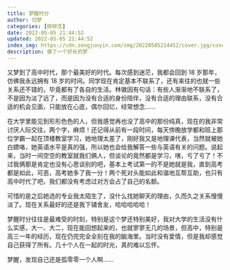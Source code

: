 ```yaml
---
title: 梦醒时分
author: 归梦
categories: [碎碎念]
date: 2022-05-05 21:44:52
updated: 2022-05-05 21:44:52
index_img: https://cdn.zengjunyin.com/img/20220505214452/cover.jpg/cover
description: 做了一个好长的梦
---
```


又梦到了高中时代，那个最美好的时代。每次感到迷茫，我都会回到 18 岁那年，仿佛我永远拥有 18 岁的时间。同学现在肯定基本不联系了，还有来往的也就一些关系还不错的，毕竟都有了各自的生活。林徽因有句话：有些人渐渐地不联系了，不是因为淡了远了，而是因为没有合适的身份陪伴，没有合适的理由联系，没有合适的机会见面，只能放在心底，偶尔回忆，经常想念……

在大学里能见到形形色色的人，但我感觉再也没了高中的那份纯真，现在的我非常讨厌人际交往，两个字，麻烦！还记得从前有一段时间，每天傍晚放学都和班上那位学霸一起在顶楼教室学习，她地理太差了，刚好我又是地理课代表，当然就被她白嫖咯，她英语水平是真的强，所以她也会给我解答一些与英语有关的问题。说起来，当时一间空空的教室就我们俩人，但谈论的竟然都是学习，嗐，亏了亏了！不过我俩那是肯定也没有心思谈别的吧，基本上考试第一的不是她就是我，直到高考都是如此，可恶，高考她多了我一分！两个死对头能如此和谐地互帮互助，也只有高中时代了吧，我们都没有考虑过对方会占了自己的名额。

可惜的是之后她选的专业我太陌生了，没什么找她聊天的理由，久而久之关系慢慢淡了。现在关系最好的还是我下铺舍友，哈哈哈哈哈！

梦醒时分往往是最难受的时刻，特别是这个梦还特别美好，我对大学的生活没有什么实感，大一、大二，现在能回想起来的，也就寥寥无几的场景，但高中，特别是高三一年的经历，现在仍完完全全刻在我的脑海里。当时没有爱情，但是我却感觉自己获得了所有。几十个人在一起的时光，真的难以忘怀。

梦醒，发现自己还是孤零零一个人啊……